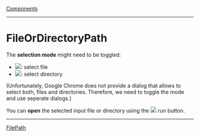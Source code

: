 [Components](../../components.md)

----

# FileOrDirectoryPath

The **selection mode** might need to be toggled:
* ![](../../../../icons/fileToggle.png): select file
* ![](../../../../icons/directoryToggle.png): select directory

(Unfortunately, Google Chrome does not provide a dialog that allows to select both, files and directories. Therefore, we need to toggle the mode and use seperate dialogs.)

You can **open** the selected input file or directory using the ![](../../../../icons/run_triangle.png) run button.

----
[FilePath](./filePath.md)

